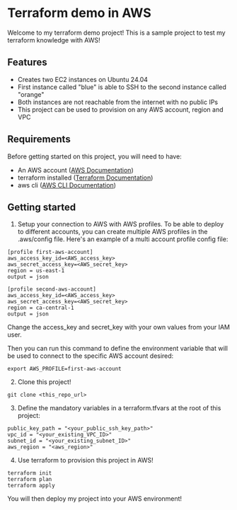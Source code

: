 # Terraform demo in AWS

Welcome to my terraform demo project! This is a sample project to test my terraform knowledge with AWS!

## Features

* Creates two EC2 instances on Ubuntu 24.04
* First instance called "blue" is able to SSH to the second instance called "orange"
* Both instances are not reachable from the internet with no public IPs
* This project can be used to provision on any AWS account, region and VPC


## Requirements
Before getting started on this project, you will need to have:

* An AWS account ([AWS Documentation](https://aws.amazon.com/resources/create-account/))
* terraform installed ([Terraform Documentation](https://developer.hashicorp.com/terraform/tutorials/aws-get-started/install-cli))
* aws cli ([AWS CLI Documentation](https://aws.amazon.com/cli/))


## Getting started

1. Setup your connection to AWS with AWS profiles. To be able to deploy to different accounts, you can create multiple AWS profiles in the .aws/config file. Here's an example of a multi account profile config file:

```
[profile first-aws-account]
aws_access_key_id=<AWS_access_key>
aws_secret_access_key=<AWS_secret_key>
region = us-east-1
output = json

[profile second-aws-account]
aws_access_key_id=<AWS_access_key>
aws_secret_access_key=<AWS_secret_key>
region = ca-central-1
output = json
```

Change the access_key and secret_key with your own values from your IAM user.

Then you can run this command to define the environment variable that will be used to connect to the specific AWS account desired:

```shell
export AWS_PROFILE=first-aws-account
```
2. Clone this project!

```shell
git clone <this_repo_url>
```
3. Define the mandatory variables in a terraform.tfvars at the root of this project:

```
public_key_path = "<your_public_ssh_key_path>"
vpc_id = "<your_existing_VPC_ID>"
subnet_id = "<your_existing_subnet_ID>"
aws_region = "<aws_region>"
```

4. Use terraform to provision this project in AWS!

```shell
terraform init
terraform plan
terraform apply
```

You will then deploy my project into your AWS environment!
